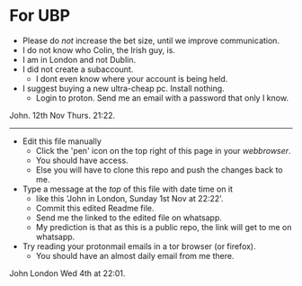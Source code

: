 # For UBP

+ Please do _not_ increase the bet size, until we improve communication.
+ I do not know who Colin, the Irish guy,  is.
+ I am in London and not Dublin.
+ I did not create a subaccount. 
  + I dont even know where your account is being held.  
+ I suggest buying a new ultra-cheap pc. Install nothing. 
  + Login to proton. Send me an email with a password that only I know.

John. 12th Nov Thurs. 21:22.

---
+ Edit this file manually 
  + Click the 'pen' icon on the top right of this page in your _webbrowser_.
  + You should have access. 
  + Else you will have to clone this repo and push the changes back to me.
+ Type a message at the _top_ of this file with date time on it 
  + like this 'John in London, Sunday 1st Nov at 22:22'. 
  + Commit this edited Readme file.
  + Send me the linked to the edited file on whatsapp.
  + My prediction is that as this is a public repo, the link will get to me on whatsapp.
+ Try reading your protonmail emails in a tor browser (or firefox).
  + You should have an almost daily email from me there.

John London Wed 4th at 22:01. 
